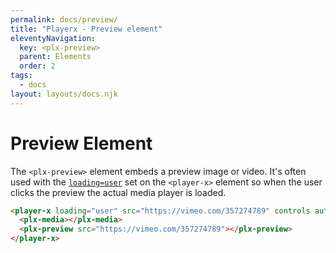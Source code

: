 ```yaml
---
permalink: docs/preview/
title: "Playerx - Preview element"
eleventyNavigation:
  key: <plx-preview>
  parent: Elements
  order: 2
tags:
  - docs
layout: layouts/docs.njk
---
```


# Preview Element

The `<plx-preview>` element embeds a preview image or video. It's often used with the [`loading=user`](/docs/loading/) set on the `<player-x>` element so when the user clicks the preview the actual media player is loaded.

<div class="md:w-4/5 relative bg-black">
  <player-x loading="user" src="https://vimeo.com/357274789" controls autoplay muted playsinline>
    <plx-media></plx-media>
    <plx-preview src="https://vimeo.com/357274789" oembedurl="{{ site.apiUrl }}/oembed"></plx-preview>
  </player-x>
</div>

```html
<player-x loading="user" src="https://vimeo.com/357274789" controls autoplay muted playsinline>
  <plx-media></plx-media>
  <plx-preview src="https://vimeo.com/357274789"></plx-preview>
</player-x>
```
